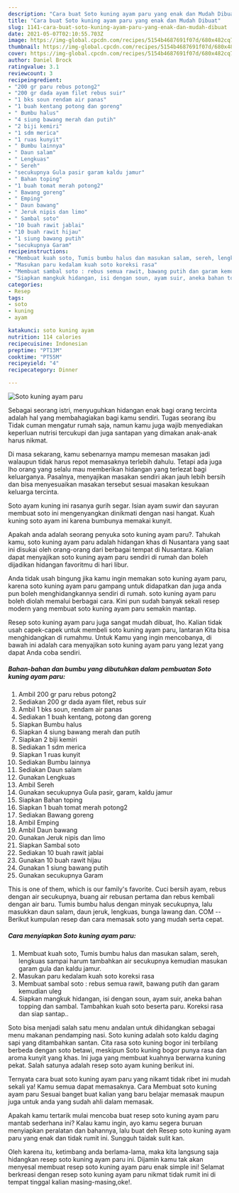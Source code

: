 ```yaml
---
description: "Cara buat Soto kuning ayam paru yang enak dan Mudah Dibuat"
title: "Cara buat Soto kuning ayam paru yang enak dan Mudah Dibuat"
slug: 1141-cara-buat-soto-kuning-ayam-paru-yang-enak-dan-mudah-dibuat
date: 2021-05-07T02:10:55.703Z
image: https://img-global.cpcdn.com/recipes/5154b4687691f07d/680x482cq70/soto-kuning-ayam-paru-foto-resep-utama.jpg
thumbnail: https://img-global.cpcdn.com/recipes/5154b4687691f07d/680x482cq70/soto-kuning-ayam-paru-foto-resep-utama.jpg
cover: https://img-global.cpcdn.com/recipes/5154b4687691f07d/680x482cq70/soto-kuning-ayam-paru-foto-resep-utama.jpg
author: Daniel Brock
ratingvalue: 3.1
reviewcount: 3
recipeingredient:
- "200 gr paru rebus potong2"
- "200 gr dada ayam filet rebus suir"
- "1 bks soun rendam air panas"
- "1 buah kentang potong dan goreng"
- " Bumbu halus"
- "4 siung bawang merah dan putih"
- "2 biji kemiri"
- "1 sdm merica"
- "1 ruas kunyit"
- " Bumbu lainnya"
- " Daun salam"
- " Lengkuas"
- " Sereh"
- "secukupnya Gula pasir garam kaldu jamur"
- " Bahan toping"
- "1 buah tomat merah potong2"
- " Bawang goreng"
- " Emping"
- " Daun bawang"
- " Jeruk nipis dan limo"
- " Sambal soto"
- "10 buah rawit jablai"
- "10 buah rawit hijau"
- "1 siung bawang putih"
- "secukupnya Garam"
recipeinstructions:
- "Membuat kuah soto, Tumis bumbu halus dan masukan salam, sereh, lengkuas sampai harum tambahkan air secukupnya kemudian masukan garam gula dan kaldu jamur."
- "Masukan paru kedalam kuah soto koreksi rasa"
- "Membuat sambal soto : rebus semua rawit, bawang putih dan garam kemudian uleg"
- "Siapkan mangkuk hidangan, isi dengan soun, ayam suir, aneka bahan topping dan sambal. Tambahkan kuah soto beserta paru. Koreksi rasa dan siap santap.."
categories:
- Resep
tags:
- soto
- kuning
- ayam

katakunci: soto kuning ayam 
nutrition: 114 calories
recipecuisine: Indonesian
preptime: "PT13M"
cooktime: "PT55M"
recipeyield: "4"
recipecategory: Dinner

---
```



![Soto kuning ayam paru](https://img-global.cpcdn.com/recipes/5154b4687691f07d/680x482cq70/soto-kuning-ayam-paru-foto-resep-utama.jpg)

Sebagai seorang istri, menyuguhkan hidangan enak bagi orang tercinta adalah hal yang membahagiakan bagi kamu sendiri. Tugas seorang ibu Tidak cuman mengatur rumah saja, namun kamu juga wajib menyediakan keperluan nutrisi tercukupi dan juga santapan yang dimakan anak-anak harus nikmat.

Di masa  sekarang, kamu sebenarnya mampu memesan masakan jadi walaupun tidak harus repot memasaknya terlebih dahulu. Tetapi ada juga lho orang yang selalu mau memberikan hidangan yang terlezat bagi keluarganya. Pasalnya, menyajikan masakan sendiri akan jauh lebih bersih dan bisa menyesuaikan masakan tersebut sesuai masakan kesukaan keluarga tercinta. 

Soto ayam kuning ini rasanya gurih segar. Isian ayam suwir dan sayuran membuat soto ini mengenyangkan dinikmati dengan nasi hangat. Kuah kuning soto ayam ini karena bumbunya memakai kunyit.

Apakah anda adalah seorang penyuka soto kuning ayam paru?. Tahukah kamu, soto kuning ayam paru adalah hidangan khas di Nusantara yang saat ini disukai oleh orang-orang dari berbagai tempat di Nusantara. Kalian dapat menyajikan soto kuning ayam paru sendiri di rumah dan boleh dijadikan hidangan favoritmu di hari libur.

Anda tidak usah bingung jika kamu ingin memakan soto kuning ayam paru, karena soto kuning ayam paru gampang untuk didapatkan dan juga anda pun boleh menghidangkannya sendiri di rumah. soto kuning ayam paru boleh diolah memalui berbagai cara. Kini pun sudah banyak sekali resep modern yang membuat soto kuning ayam paru semakin mantap.

Resep soto kuning ayam paru juga sangat mudah dibuat, lho. Kalian tidak usah capek-capek untuk membeli soto kuning ayam paru, lantaran Kita bisa menghidangkan di rumahmu. Untuk Kamu yang ingin mencobanya, di bawah ini adalah cara menyajikan soto kuning ayam paru yang lezat yang dapat Anda coba sendiri.

<!--inarticleads1-->

##### Bahan-bahan dan bumbu yang dibutuhkan dalam pembuatan Soto kuning ayam paru:

1. Ambil 200 gr paru rebus potong2
1. Sediakan 200 gr dada ayam filet, rebus suir
1. Ambil 1 bks soun, rendam air panas
1. Sediakan 1 buah kentang, potong dan goreng
1. Siapkan  Bumbu halus
1. Siapkan 4 siung bawang merah dan putih
1. Siapkan 2 biji kemiri
1. Sediakan 1 sdm merica
1. Siapkan 1 ruas kunyit
1. Sediakan  Bumbu lainnya
1. Sediakan  Daun salam
1. Gunakan  Lengkuas
1. Ambil  Sereh
1. Gunakan secukupnya Gula pasir, garam, kaldu jamur
1. Siapkan  Bahan toping
1. Siapkan 1 buah tomat merah potong2
1. Sediakan  Bawang goreng
1. Ambil  Emping
1. Ambil  Daun bawang
1. Gunakan  Jeruk nipis dan limo
1. Siapkan  Sambal soto
1. Sediakan 10 buah rawit jablai
1. Gunakan 10 buah rawit hijau
1. Gunakan 1 siung bawang putih
1. Gunakan secukupnya Garam


This is one of them, which is our family&#39;s favorite. Cuci bersih ayam, rebus dengan air secukupnya, buang air rebusan pertama dan rebus kembali dengan air baru. Tumis bumbu halus dengan minyak secukupnya, lalu masukkan daun salam, daun jeruk, lengkuas, bunga lawang dan. COM -- Berikut kumpulan resep dan cara memasak soto yang mudah serta cepat. 

<!--inarticleads2-->

##### Cara menyiapkan Soto kuning ayam paru:

1. Membuat kuah soto, Tumis bumbu halus dan masukan salam, sereh, lengkuas sampai harum tambahkan air secukupnya kemudian masukan garam gula dan kaldu jamur.
1. Masukan paru kedalam kuah soto koreksi rasa
1. Membuat sambal soto : rebus semua rawit, bawang putih dan garam kemudian uleg
1. Siapkan mangkuk hidangan, isi dengan soun, ayam suir, aneka bahan topping dan sambal. Tambahkan kuah soto beserta paru. Koreksi rasa dan siap santap..


Soto bisa menjadi salah satu menu andalan untuk dihidangkan sebagai menu makanan pendamping nasi. Soto kuning adalah soto kaldu daging sapi yang ditambahkan santan. Cita rasa soto kuning bogor ini terbilang berbeda dengan soto betawi, meskipun Soto kuning bogor punya rasa dan aroma kunyit yang khas. Ini juga yang membuat kuahnya berwarna kuning pekat. Salah satunya adalah resep soto ayam kuning berikut ini. 

Ternyata cara buat soto kuning ayam paru yang nikamt tidak ribet ini mudah sekali ya! Kamu semua dapat memasaknya. Cara Membuat soto kuning ayam paru Sesuai banget buat kalian yang baru belajar memasak maupun juga untuk anda yang sudah ahli dalam memasak.

Apakah kamu tertarik mulai mencoba buat resep soto kuning ayam paru mantab sederhana ini? Kalau kamu ingin, ayo kamu segera buruan menyiapkan peralatan dan bahannya, lalu buat deh Resep soto kuning ayam paru yang enak dan tidak rumit ini. Sungguh taidak sulit kan. 

Oleh karena itu, ketimbang anda berlama-lama, maka kita langsung saja hidangkan resep soto kuning ayam paru ini. Dijamin kamu tak akan menyesal membuat resep soto kuning ayam paru enak simple ini! Selamat berkreasi dengan resep soto kuning ayam paru nikmat tidak rumit ini di tempat tinggal kalian masing-masing,oke!.

